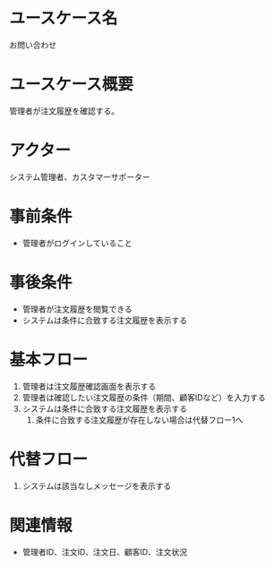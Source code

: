 # ユースケース名
お問い合わせ

# ユースケース概要
管理者が注文履歴を確認する。

# アクター
システム管理者、カスタマーサポーター

# 事前条件
- 管理者がログインしていること

# 事後条件
- 管理者が注文履歴を閲覧できる
- システムは条件に合致する注文履歴を表示する

# 基本フロー
1. 管理者は注文履歴確認画面を表示する
2. 管理者は確認したい注文履歴の条件（期間、顧客IDなど）を入力する
3. システムは条件に合致する注文履歴を表示する
    1. 条件に合致する注文履歴が存在しない場合は代替フロー1へ

# 代替フロー
1. システムは該当なしメッセージを表示する

# 関連情報
- 管理者ID、注文ID、注文日、顧客ID、注文状況
